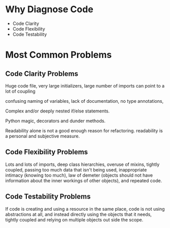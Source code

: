 # Why Diagnose Code

* Code Clarity
* Code Flexibility
* Code Testability

# Most Common Problems

## Code Clarity Problems

Huge code file, very large initializers, large number of imports can point to a lot of coupling

confusing naming of variables, lack of documentation, no type annotations, 

Complex and/or deeply nested if/else statements.

Python magic, decorators and dunder methods.

Readability alone is not a good enough reason for refactoring. readability is a personal and subjective measure.

## Code Flexibility Problems

Lots and lots of imports, deep class hierarchies, overuse of mixins, tightly coupled, passing too much data that isn't being used, inappropriate intimacy (knowing too much), law of demeter (objects should not have information about the inner workings of other objects), and repeated code.

## Code Testability Problems

If code is creating and using a resource in the same place, code is not using abstractions at all, and instead directly using the objects that it needs, tightly coupled and relying on multiple objects out side the scope.